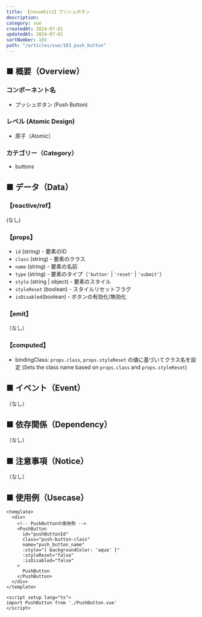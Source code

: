 ```yaml
---
title: 【revuekitz】プッシュボタン
description:
category: vue
createdAt: 2024-07-01
updatedAt: 2024-07-01
sortNumber: 103
path: "/articles/vue/103_push_button"
---
```


<nuxt-content-wrapper>

## ■ 概要（Overview）
### コンポーネント名
- プッシュボタン (Push Button)

### レベル (Atomic Design)
- 原子（Atomic）

### カテゴリー（Category）
- buttons

## ■ データ（Data）

### 【reactive/ref】
(なし)

### 【props】
- `id` (string)             - 要素のID
- `class` (string)          - 要素のクラス
- `name` (string)           - 要素の名前
- `type` (string)           - 要素のタイプ（`'button'` | `'reset'` | `'submit'`）
- `style` (string | object) - 要素のスタイル
- `styleReset` (boolean)    - スタイルリセットフラグ
- `isDisabled`(boolean)     - ボタンの有効化/無効化

### 【emit】
（なし）

### 【computed】
- bindingClass: `props.class`, `props.styleReset` の値に基づいてクラス名を設定 (Sets the class name based on `props.class` and `props.styleReset`)

## ■ イベント（Event）
（なし）

## ■ 依存関係（Dependency）
（なし）

## ■ 注意事項（Notice）
（なし）

## ■ 使用例（Usecase）
```vue
<template>
  <div>
    <!-- PushButtonの使用例 -->
    <PushButton
      id="pushButtonId"
      class="push-button-class"
      name="push_button_name"
      :style="{ backgroundColor: 'aqua' }"
      :styleReset="false"
      :isDisabled="false"
    >
      PushButton
    </PushButton>
  </div>
</template>

<script setup lang="ts">
import PushButton from './PushButton.vue'
</script>

```

</nuxt-content-wrapper>